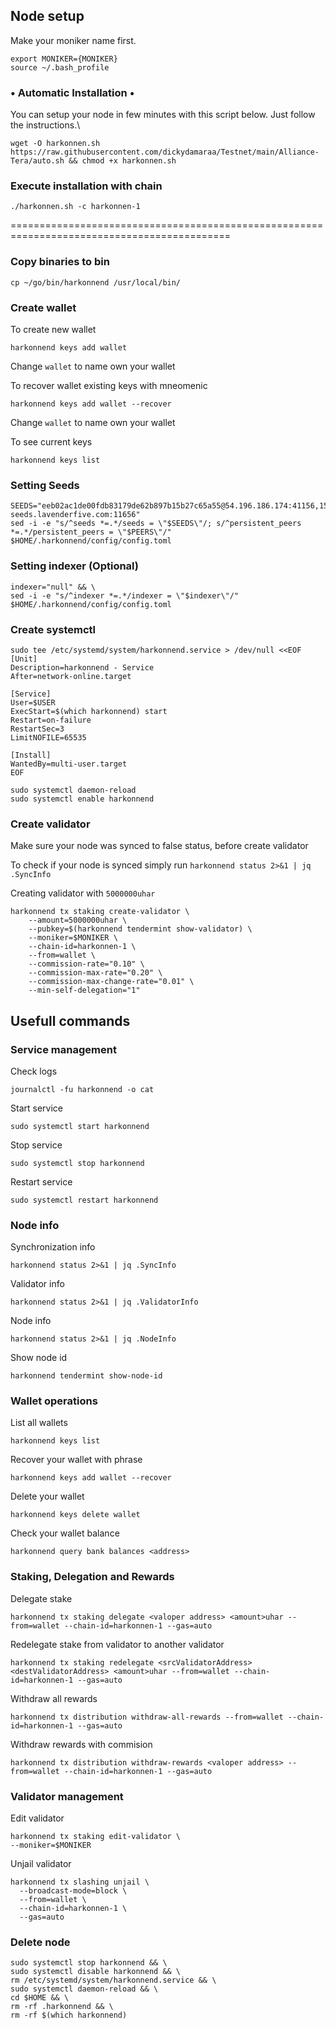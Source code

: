 ## Node setup
Make your moniker name first.
```
export MONIKER={MONIKER}
source ~/.bash_profile
```
### • Automatic Installation •
You can setup your node in few minutes with this script below. Just follow the instructions.\
```
wget -O harkonnen.sh https://raw.githubusercontent.com/dickydamaraa/Testnet/main/Alliance-Tera/auto.sh && chmod +x harkonnen.sh
```

### Execute installation with chain
```
./harkonnen.sh -c harkonnen-1
```
============================================================================================
### Copy binaries to bin
```
cp ~/go/bin/harkonnend /usr/local/bin/
```

### Create wallet
To create new wallet
```
harkonnend keys add wallet
```
Change `wallet` to name own your wallet

To recover wallet existing keys with mneomenic 
```
harkonnend keys add wallet --recover
```
Change `wallet` to name own your wallet

To see current keys 
```
harkonnend keys list
```

### Setting Seeds
```
SEEDS="eeb02ac1de00fdb83179de62b897b15b27c65a55@54.196.186.174:41156,15e474a5163a3e63d4030c14e6e42cfd6e4d5afc@35.168.16.221:41156,1772a7a48530cc8adc447fdb7b720c064411667b@goa-seeds.lavenderfive.com:11656" 
sed -i -e "s/^seeds *=.*/seeds = \"$SEEDS\"/; s/^persistent_peers *=.*/persistent_peers = \"$PEERS\"/" $HOME/.harkonnend/config/config.toml
```

### Setting indexer (Optional)
```
indexer="null" && \
sed -i -e "s/^indexer *=.*/indexer = \"$indexer\"/" $HOME/.harkonnend/config/config.toml
```

### Create systemctl
```
sudo tee /etc/systemd/system/harkonnend.service > /dev/null <<EOF
[Unit]
Description=harkonnend - Service
After=network-online.target

[Service]
User=$USER
ExecStart=$(which harkonnend) start
Restart=on-failure
RestartSec=3
LimitNOFILE=65535

[Install]
WantedBy=multi-user.target
EOF
```
```
sudo systemctl daemon-reload
sudo systemctl enable harkonnend
```
### Create validator
Make sure your node was synced to false status, before create validator

To check if your node is synced simply run
`harkonnend status 2>&1 | jq .SyncInfo`

Creating validator with `5000000uhar`

```
harkonnend tx staking create-validator \
    --amount=5000000uhar \
    --pubkey=$(harkonnend tendermint show-validator) \
    --moniker=$MONIKER \
    --chain-id=harkonnen-1 \
    --from=wallet \
    --commission-rate="0.10" \
    --commission-max-rate="0.20" \
    --commission-max-change-rate="0.01" \
    --min-self-delegation="1"
```

## Usefull commands
### Service management
Check logs
```
journalctl -fu harkonnend -o cat
```

Start service
```
sudo systemctl start harkonnend
```

Stop service
```
sudo systemctl stop harkonnend
```

Restart service
```
sudo systemctl restart harkonnend
```

### Node info
Synchronization info
```
harkonnend status 2>&1 | jq .SyncInfo
```

Validator info
```
harkonnend status 2>&1 | jq .ValidatorInfo
```

Node info
```
harkonnend status 2>&1 | jq .NodeInfo
```

Show node id
```
harkonnend tendermint show-node-id
```

### Wallet operations
List all wallets
```
harkonnend keys list
```

Recover your wallet with phrase
```
harkonnend keys add wallet --recover
```

Delete your wallet
```
harkonnend keys delete wallet
```

Check your wallet balance
```
harkonnend query bank balances <address>
```

### Staking, Delegation and Rewards
Delegate stake
```
harkonnend tx staking delegate <valoper address> <amount>uhar --from=wallet --chain-id=harkonnen-1 --gas=auto
```

Redelegate stake from validator to another validator
```
harkonnend tx staking redelegate <srcValidatorAddress> <destValidatorAddress> <amount>uhar --from=wallet --chain-id=harkonnen-1 --gas=auto
```

Withdraw all rewards
```
harkonnend tx distribution withdraw-all-rewards --from=wallet --chain-id=harkonnen-1 --gas=auto
```

Withdraw rewards with commision
```
harkonnend tx distribution withdraw-rewards <valoper address> --from=wallet --chain-id=harkonnen-1 --gas=auto
```

### Validator management
Edit validator
```
harkonnend tx staking edit-validator \
--moniker=$MONIKER 
```
Unjail validator
```
harkonnend tx slashing unjail \
  --broadcast-mode=block \
  --from=wallet \
  --chain-id=harkonnen-1 \
  --gas=auto
```

### Delete node
```
sudo systemctl stop harkonnend && \
sudo systemctl disable harkonnend && \
rm /etc/systemd/system/harkonnend.service && \
sudo systemctl daemon-reload && \
cd $HOME && \
rm -rf .harkonnend && \
rm -rf $(which harkonnend)
```
